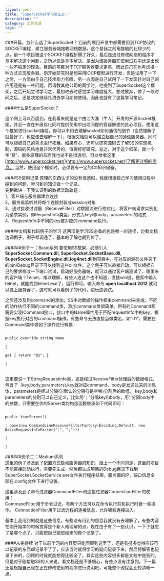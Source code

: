 ```yaml
---
layout: post
title: "SuperSocket学习笔记之一"
description: ""
category: 工作生涯
tags: ""
---
```

###开篇，为什么选了SuperSocket？
目前的项目开发中都需要用到TCP协议的SOCKET编程，建立服务器端接收网络数据，这个是我之前用接触的比较少的点，前一个项目被这个SOCKET编程折腾了好久，最后是通过修改网络的程序才基本解决这个问题，之所以说是基本解决，是因为该服务器在使用过程中还是出现一些不稳定的现象。目前的项目对于TCP服务器要求更高，因此自己在也考虑换一种方式实现服务器。刚开始研究时是想采用IOCP模型进行开发，但是试用了一下之后，一方面由于自己技术能力有限，另一方面是自己试用了一下发现针对自己的应用还是有一些问题。再请教其他公司的同学时，他提到了SuperSocket这个框架，之后开始尝试学习之，最初进去时感觉学习难度挺大，想过放弃，停了一段时间之后，还是决定继续扎进去学习如何使用。因此也就有了这篇学习笔记。  
  
####什么是SuperSocket？  

这个网上可以百度到，在我看来就是这个由江大渔（牛人）开发的开源Socket框架，并且一直在升级优化同时提供使用中出现问题的答疑解惑的良心项目。使用这个框架进行socket编程，你可以不用去理解socket如何通信的细节（当然理解了就最好了，也应该去理解一下），根据文档就可以建立起自己的通信服务器，同时可以根据自己的需求进行拓展。如果有心，还可以研究源码去了解SS的实现机制，源码的风格也是非常优秀的，值得好好研究。总之，对于这个框架，就一个字“赞”。很多原理的东西我也说不是很透彻，可以参看这里[http://www.supersocket.net/](http://www.supersocket.net/)了解更详细的信息。 当然，使用这个框架时，必须要有一定的C#知识储备。

####SS使用记录
原理的东西认识的没有很透彻，我就根据自己学习使用过程中碰到的问题，学习到的知识做一个记录。  
先稍微讲一下我认识到的数据流动轨迹：  
1，客户端与服务器建立连接  
2，服务器监听并将每个连接封装成session对象  
3，通过接收过滤器（ReceiveFilter）对数据流进行格式化，将客户端请求实例化为请求实例，即RequestInfo类型，形式为key和body，parameters的格式  
4，RequestInfo中不同的key被对应的command执行。  

#####文档和代码例子的学习
这两项是学习SS必备的也是唯一的途径，边看文档边调例子，例子都调通了，基本的了解也就到位了。  

######例子一：Basic系列
要使用SS框架，必须引入<b>SuperSocket.Common.dll, SuperSocket.SocketBase.dll, SuperSocket.SocketEngine.dll,log4net.dll</b>到项目中，在对应的源码文件夹下的bin/Debug目录下可以找到这些dll文件。这个例子可以直接启动，可以根据自己的要求修改一下端口试试，启动好服务器端，就可以通过客户端测试了，哪里来的客户端？Telnet，难以理解，有些人连这个也不知道，直接win键，搜索中输入telnet，就能找到telnet.exe了，运行即可。输入命令 <b>open localhost 2012</b>  就可以连上服务器了，这时就可以看例子的代码，边玩边调试。

之后还涉及到command的添加，SS中对数据的操作都由command来完成，不同的动作执行不同的command类，添加command类很简单。所有的Command都需要实现ICommand接口，接口中的Name属性用于匹配requestInfo中的key，根据key执行对应的command操作。有些命令无法直接当做类名，如“01”，需要在Command类中做如下操作进行转换：  
<code>  
    public override string Name  
    {  
        get { return "01"; }  
    }  
</code>  
这里要说一下StringRequestInfo类，这是经过ReceiveFilter处理后的数据格式，包含了（key,body,parameters),key就对应command，body是发送过来的消息体，parameters是经过分隔符(默认的分隔符是空格)分割后的数组。
key,body和parameters的分割可以自己定义，比如用‘；’分隔key和body，用‘,’分隔body中的参数，只需要在你的Server类的构造函数继承如下代码即可：  
<code>  
	public YourServer()  
        : base(new CommandLineReceiveFilterFactory(Encoding.Default, new BasicRequestInfoParser(":", ",")))  
    {  
    }
</code>

######例子二：Medium系列  
这里的例子涉及到了配置方式启动服务器的知识，跟上一个不同的是，这里的项目不能直接启动执行，需要先生成，然后都生成项目的Debug目录下找到SuperSocket.SocketService.exe文件执行程序结果。服务器的IP，端口信息全部在.config文件下进行设置。

这里涉及到了命令过滤器CommandFilter和连接过滤器ConnectionFilter的使用：  
CommandFilter用于命令过滤，有两个方法可以在命令执行前和执行时做一些操作。
ConnectionFilter用于过滤远程的连接信息，允许哪些连接进入。

基本上我用到的就是这些信息，有些没有用到的信息我就没有去理解了，有些内容在刚开始学的时候觉得是个新人难理解的点，现在由于有了一些认识，一下子就忘了是哪个点了，只能把自己能想起来的做个记录了。



####未完待续
对于以前学习的内容页只能回顾到这里了，还是有挺多觉得应该可以记录的东西却记录不了了，应该当时就将学习的疑问记录下来，然后将解答也记录下来的，回顾的时候就能想得比较全了。其实这些内容很多都是文档中提到的，但是对于刚接触SS的人来说，看文档还是不够细心，有些点没有注意到。下一篇还是根据自己现在正在修改使用的程序进行说明吧，可能整个流程会比较清晰一点。

